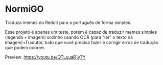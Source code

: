 # NormiGO

Traduza memes do Reddit para o português de forma simples. 

Esse projeto é apenas um teste, porém é capaz de traduzir memes simples
(legenda + imagem) sozinho usando OCR (para "ler" o texto na imagem)+Tradutor,
tudo que você precisa fazer é corrigir erros de tradução que podem ocorrer.

Preview: https://youtu.be/QTLuuaR1y7Y

